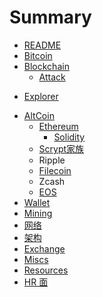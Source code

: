 # Summary

* [README](README.md)
* [Bitcoin](bitcoin/readme.md)
* [Blockchain](blockchain/readme.md)
    * [Attack](blockchain/attack.md)
+ [Explorer](explorer.md)
* [AltCoin](altcoin/readme.md)
    * [Ethereum](altcoin/ethereum/readme.md)
        * [Solidity](altcoin/ethereum/solidity.md)
    * [Scrypt家族](altcoin/scrypt.md)
    * Ripple
    * [Filecoin](altcoin/filecoin.md)
    * Zcash
    * [EOS](altcoin/eos.md)
* [Wallet](wallet.md)
* [Mining](mining.md)
* [网络](network.md)
* [架构](architect.md)
* [Exchange](exchange.md)
* [Miscs](misc.md)
* [Resources](res.md)
* [HR 面](hr.md)


